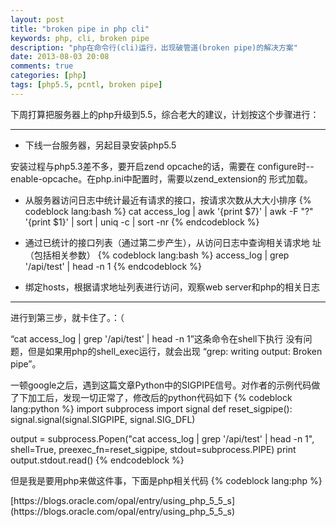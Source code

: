 ```yaml
---
layout: post
title: "broken pipe in php cli"
keywords: php, cli, broken pipe
description: "php在命令行(cli)运行，出现破管道(broken pipe)的解决方案"
date: 2013-08-03 20:08
comments: true
categories: [php]
tags: [php5.5, pcntl, broken pipe]
---
```

下周打算把服务器上的php升级到5.5，综合老大的建议，计划按这个步骤进行：

-------------------------------------------------------------------------------

* 下线一台服务器，另起目录安装php5.5

安装过程与php5.3差不多，要开启zend opcache的话，需要在
configure时--enable-opcache。在php.ini中配置时，需要以zend_extension的
形式加载。

* 从服务器访问日志中统计最近有请求的接口，按请求次数从大大小排序
{% codeblock lang:bash %}
cat access_log | awk '{print $7}' | awk -F "?" '{print $1}' | sort | uniq -c | sort -nr
{% endcodeblock %}
* 通过已统计的接口列表（通过第二步产生），从访问日志中查询相关请求地
   址（包括相关参数）
{% codeblock lang:bash %}
access_log | grep  '/api/test' | head -n 1
{% endcodeblock %}

* 绑定hosts，根据请求地址列表进行访问，观察web server和php的相关日志

-------------------------------------------------------------------------------
进行到第三步，就卡住了。：（

“cat access_log | grep  '/api/test' | head -n 1”这条命令在shell下执行
没有问题，但是如果用php的shell_exec运行，就会出现 “grep: writing
output: Broken pipe”。

一顿google之后，遇到这篇文章Python中的SIGPIPE信号。对作者的示例代码做
了下加工后，发现一切正常了，修改后的python代码如下
{% codeblock lang:python %}
import subprocess
import signal
def reset_sigpipe():
    signal.signal(signal.SIGPIPE, signal.SIG_DFL)

output = subprocess.Popen("cat access_log | grep  '/api/test' | head -n 1", shell=True, preexec_fn=reset_sigpipe, stdout=subprocess.PIPE)
print output.stdout.read()
{% endcodeblock %}

但是我是要用php来做这件事，下面是php相关代码
{% codeblock lang:php %}
<?php
$source = './source_url.txt';
$dest = './dest_url.txt';
$res = file($source);
pcntl_signal(SIGPIPE, SIG_DFL);
file_put_contents($dest, '');
foreach ($res as $row) {
    $row = trim($row);
    if (strpos($row, 'http://') !== false) {
        continue;
    }
    $command = "cat access_log | grep  '{$row}' | head -n 1 | awk '{print \$6\" \"\$7}' | awk -F '\"' '{print $2}' | awk '{print $1\" http://test.api.com\"$2}'";
    $check = system($command);
    file_put_contents($dest, $check . PHP_EOL, FILE_APPEND);
}
{% endcodeblock %}

和python中的signal.signal(signal.SIGPIPE, signal.SIG_DFL)一样，关键是
这句:
    pcntl_signal(SIGPIPE, SIG_DFL)
当php进程接收到SIGPIPE信号时，重置
为系统默认处理方式，即接收子进程的返回值。

**问题解决了，但是原因呢？**

我们再看看这行命令
    cat access_log | grep  '/api/test' | head -n 1

head命令在取得一行后立即退出（exit），此时pipe的读端就没了，但grep还会
继续往pipe写，此时pipe就会发送SIGPIPE信号，默认动作是终止程序。在shell
下执行时，grep收到SIGPIPE信号就退出了，所以运行没有问题。

但在通过php的shell_exec或者system运行为何就有问题。应该是php忽略了
SIGPIPE信号，所以grep会继续向broke pipe（读端关闭）写入，于是就出现了
    grep: writing output: Broken pipe

在天朝，有图也不一定是真相。所以应该是，也不一定是。废话少说，我们直接
上代码：
    $grep -r 'SIGPIPE' ./
    ./sapi/cli/php_cli.c:   signal(SIGPIPE, SIG_IGN); /* ignore SIGPIPE in standalone mode so
所以php以cli的形式运行时，会忽略SIGPIPE信号。

reference：

> [https://blogs.oracle.com/opal/entry/using_php_5_5_s](https://blogs.oracle.com/opal/entry/using_php_5_5_s)
